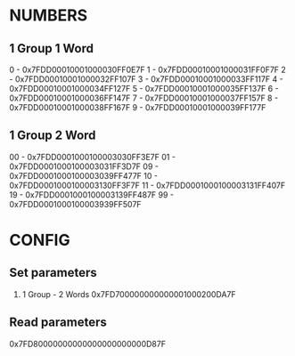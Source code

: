 # NUMBERS

## 1 Group 1 Word
0 - 0x7FDD00010001000030FF0E7F
1 - 0x7FDD00010001000031FF0F7F
2 - 0x7FDD00010001000032FF107F
3 - 0x7FDD00010001000033FF117F
4 - 0x7FDD00010001000034FF127F
5 - 0x7FDD00010001000035FF137F
6 - 0x7FDD00010001000036FF147F
7 - 0x7FDD00010001000037FF157F
8 - 0x7FDD00010001000038FF167F
9 - 0x7FDD00010001000039FF177F

## 1 Group 2 Word
00 - 0x7FDD0001000100003030FF3E7F
01 - 0x7FDD0001000100003031FF3D7F
09 - 0x7FDD0001000100003039FF477F
10 - 0x7FDD0001000100003130FF3F7F
11 - 0x7FDD0001000100003131FF407F
19 - 0x7FDD0001000100003139FF487F
99 - 0x7FDD0001000100003939FF507F

# CONFIG

## Set parameters
1. 1 Group - 2 Words
0x7FD700000000000001000200DA7F

## Read parameters
0x7FD80000000000000000000000D87F